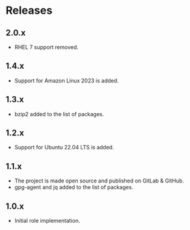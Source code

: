 # Releases

## 2.0.x

- RHEL 7 support removed.

## 1.4.x

- Support for Amazon Linux 2023 is added.

## 1.3.x

- bzip2 added to the list of packages.

## 1.2.x

- Support for Ubuntu 22.04 LTS is added.

## 1.1.x

- The project is made open source and published on GitLab & GitHub.
- gpg-agent and jq added to the list of packages.

## 1.0.x

- Initial role implementation.
